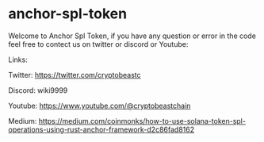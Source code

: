 # anchor-spl-token

Welcome to Anchor Spl Token, if you have any question or error in the code feel free to contect us on twitter or discord or Youtube:

Links:

Twitter: https://twitter.com/cryptobeastc

Discord:  wiki9999

Youtube:  https://www.youtube.com/@cryptobeastchain

Medium: https://medium.com/coinmonks/how-to-use-solana-token-spl-operations-using-rust-anchor-framework-d2c86fad8162
